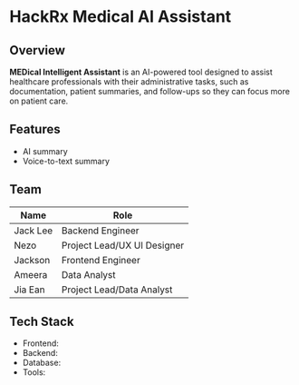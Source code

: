 # HackRx Medical AI Assistant

## Overview
**MEDical Intelligent Assistant** is an AI-powered tool designed to assist healthcare professionals with their administrative tasks, such as documentation, patient summaries, and follow-ups so they can focus more on patient care.

## Features
- AI summary
- Voice-to-text summary
  
## Team
| Name | Role |
| ----------- | ----------- |
| Jack Lee | Backend Engineer |
| Nezo | Project Lead/UX UI Designer |
| Jackson | Frontend Engineer |
| Ameera | Data Analyst |
| Jia Ean | Project Lead/Data Analyst |

## Tech Stack
- Frontend: 
- Backend: 
- Database: 
- Tools: 
